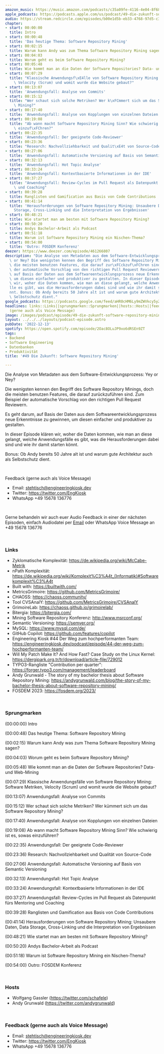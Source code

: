 ```yaml
---
amazon_music: https://music.amazon.com/podcasts/c35a09fe-4116-4e04-8f68-77d61b112e46/episodes/75e42302-ae84-4d29-b44d-6d5e83756e2a/engineering-kiosk-49-die-zukunft-software-repository-mining
apple_podcasts: https://podcasts.apple.com/us/podcast/49-die-zukunft-software-repository-mining/id1603082924?i=1000589982392&uo=4
audio: https://stream.redcircle.com/episodes/b00e1d5b-eb33-4768-97d5-c38e031c55ad/stream.mp3
chapter:
- start: 00:00:00
  title: Intro
- start: 00:00:48
  title: 'Das heutige Thema: Software Repository Mining'
- start: 00:02:15
  title: Warum kann Andy was zum Thema Software Repository Mining sagen?
- start: 00:04:03
  title: Worum geht es beim Software Repository Mining?
- start: 00:05:48
  title: Wie kommt man an die Daten der Software Repositories? Data- und Web-Mining
- start: 00:07:29
  title: "Klassische Anwendungsf\xE4lle von Software Repository Mining: Software Metriken,\
    \ Velocity (Scrum) und womit wurde die Website gebaut?"
- start: 00:13:07
  title: 'Anwendungsfall: Analyse von Commits'
- start: 00:15:12
  title: "Wer schaut sich solche Metriken? Wer k\xFCmmert sich um das Software Repository\
    \ Mining?"
- start: 00:17:40
  title: 'Anwendungsfall: Analyse von Kopplungen von einzelnen Dateien'
- start: 00:19:08
  title: "Ab wann macht Software Repository Mining Sinn? Wie schwierig ist es, sowas\
    \ einzuf\xFChren?"
- start: 00:22:35
  title: 'Anwendungsfall: Der geeignete Code-Reviewer'
- start: 00:23:36
  title: "Research: Nachvollziehbarkeit und Qualit\xE4t von Source-Code"
- start: 00:27:06
  title: 'Anwendungsfall: Automatische Versioning auf Basis von Semantic Versioning'
- start: 00:32:13
  title: 'Anwendungsfall: Hot Topic Analyse'
- start: 00:33:24
  title: 'Anwendungsfall: Kontextbasierte Informationen in der IDE'
- start: 00:37:27
  title: "Anwendungsfall: Review-Cycles im Pull Request als Datenpunkt f\xFCrs Mentoring\
    \ und Coaching"
- start: 00:39:28
  title: Ranglisten und Gamification aus Basis von Code Contributions
- start: 00:41:14
  title: 'Herausforderungen von Software Repository Mining: Unsaubere Daten, Data
    Storage, Cross-Linking und die Interpretation von Ergebnissen'
- start: 00:48:21
  title: Wie startet man am besten mit Software Repository Mining?
- start: 00:50:20
  title: Andys Bachelor-Arbeit als Podcast
- start: 00:51:18
  title: Warum ist Software Repository Mining ein Nischen-Thema?
- start: 00:54:00
  title: 'Outro: FOSDEM Konferenz'
deezer: https://www.deezer.com/episode/461266807
description: "Die Analyse von Metadaten aus dem Software-Entwicklungsprozess: Yey\
  \ or Ney? Die wenigsten kennen den Begriff des Software Repository Minings, doch\
  \ die meisten benutzen Features, die darauf zur\xFCckzuf\xFChren sind. Zum Beispiel\
  \ der automatische Vorschlag von den richtigen Pull Request Reviewern. Es geht darum,\
  \ auf Basis der Daten aus dem Softwareentwicklungsprozess neue Erkenntnisse zu gewinnen,\
  \ um diesen einfacher und produktiver zu gestalten. In dieser Episode kl\xE4ren\
  \ wir, woher die Daten kommen, wie man an diese gelangt, welche Anwendungsf\xE4\
  lle es gibt, was die Herausforderungen dabei sind und wie ihr damit starten k\xF6\
  nnt. Bonus: Ob Andy bereits 50 Jahre alt ist und warum gute Architektur auch als\
  \ Selbstschutz dient."
google_podcasts: https://podcasts.google.com/feed/aHR0cHM6Ly9mZWVkcy5yZWRjaXJjbGUuY29tLzBlY2ZkZmQ3LWZkYTEtNGMzZC05NTE1LTQ3NjcyN2Y5ZGY1ZQ/episode/Mjg4MzE1MmQtM2RjNi00YTc3LWE0YzUtN2IzYzhlNGMyYmIz?sa=X&ved=2ahUKEwj28c2x9fX7AhWjrGoFHaLLB6MQkfYCegQIARAF
headlines: links::Links||sprungmarken::Sprungmarken||hosts::Hosts||feedback-gerne-auch-als-voice-message::Feedback
  (gerne auch als Voice Message)
image: /images/podcast/episode/49-die-zukunft-software-repository-mining.jpg
layout: ../../../layouts/podcast-episode.astro
pubDate: '2022-12-13'
spotify: https://open.spotify.com/episode/2Oac8OLuJP9xo6dRSEn9ZT
tags:
- Backend
- Software Engineering
- Datenbanken
- Produktivität
title: '#49 Die Zukunft: Software Repository Mining'

---
```

<p><span>Die Analyse von Metadaten aus dem Software-Entwicklungsprozess: Yey or Ney?</span></p><p><span>Die wenigsten kennen den Begriff des Software Repository Minings, doch die meisten benutzen Features, die darauf zurückzuführen sind. Zum Beispiel der automatische Vorschlag von den richtigen Pull Request Reviewern.</span></p><p><span>Es geht darum, auf Basis der Daten aus dem Softwareentwicklungsprozess neue Erkenntnisse zu gewinnen, um diesen einfacher und produktiver zu gestalten.</span></p><p><span>In dieser Episode klären wir, woher die Daten kommen, wie man an diese gelangt, welche Anwendungsfälle es gibt, was die Herausforderungen dabei sind und wie ihr damit starten könnt.</span></p><p><span>Bonus: Ob Andy bereits 50 Jahre alt ist und warum gute Architektur auch als Selbstschutz dient.</span></p><p><br></p><p><span>Feedback (gerne auch als Voice Message)</span></p><ul><li><span>Email: </span><a href="mailto:stehtisch@engineeringkiosk.dev" rel="nofollow">stehtisch@engineeringkiosk.dev</a></li><li><span>Twitter: </span><a href="https://twitter.com/EngKiosk" rel="nofollow">https://twitter.com/EngKiosk</a></li><li><span>WhatsApp </span>+49 15678 136776</li></ul><p><br></p><p><span>Gerne behandeln wir auch euer Audio Feedback in einer der nächsten Episoden, einfach Audiodatei per </span><a href="https://engineeringkiosk.dev/kontakt/">Email</a><span> oder WhatsApp Voice Message an </span>+49 15678 136776</p><p><br></p><h3 id="links">Links</h3><ul><li><span>Zyklomatische Komplexität: </span><a href="https://de.wikipedia.org/wiki/McCabe-Metrik" rel="nofollow">https://de.wikipedia.org/wiki/McCabe-Metrik</a></li><li><span>nPath Komplexität: </span><a href="https://de.wikipedia.org/wiki/Komplexit%C3%A4t_(Informatik)#Softwarekomplexit%C3%A4t" rel="nofollow">https://de.wikipedia.org/wiki/Komplexit%C3%A4t_(Informatik)#Softwarekomplexit%C3%A4t</a></li><li><span>Built with: </span><a href="https://builtwith.com/" rel="nofollow">https://builtwith.com/</a></li><li><span>MetricsGrimoire: </span><a href="https://github.com/MetricsGrimoire/" rel="nofollow">https://github.com/MetricsGrimoire/</a></li><li><span>CHAOSS: </span><a href="https://chaoss.community/" rel="nofollow">https://chaoss.community/</a></li><li><span>Tool CVSAnalY: </span><a href="https://github.com/MetricsGrimoire/CVSAnalY" rel="nofollow">https://github.com/MetricsGrimoire/CVSAnalY</a></li><li><span>GrimoireLab: </span><a href="https://chaoss.github.io/grimoirelab/" rel="nofollow">https://chaoss.github.io/grimoirelab/</a></li><li><span>Bitergia: </span><a href="https://bitergia.com/" rel="nofollow">https://bitergia.com/</a></li><li><span>Mining Software Repository Konferenz: </span><a href="http://www.msrconf.org/" rel="nofollow">http://www.msrconf.org/</a></li><li><span>Semantic Versioning: </span><a href="https://semver.org/" rel="nofollow">https://semver.org/</a></li><li><span>MySQL: </span><a href="https://www.mysql.com/de/" rel="nofollow">https://www.mysql.com/de/</a></li><li><span>GitHub Copilot: </span><a href="https://github.com/features/copilot" rel="nofollow">https://github.com/features/copilot</a></li><li><span>Engineering Kiosk #44 Der Weg zum hochperformanten Team: </span><a href="https://engineeringkiosk.dev/podcast/episode/44-der-weg-zum-hochperformanten-team/">https://engineeringkiosk.dev/podcast/episode/44-der-weg-zum-hochperformanten-team/</a></li><li><span>Will My Patch Make It? And How Fast? Case Study on the Linux Kernel: </span><a href="https://dergipark.org.tr/tr/download/article-file/729012" rel="nofollow">https://dergipark.org.tr/tr/download/article-file/729012</a></li><li><span>TYPO3-Rangliste &#34;Contribution per quarter&#34;: </span><a href="https://forger.typo3.com/management/leaderboard" rel="nofollow">https://forger.typo3.com/management/leaderboard</a></li><li><span>Andy Grunwald - The story of my bachelor thesis about Software Repository Mining: </span><a href="https://andygrunwald.com/blog/the-story-of-my-bachelor-thesis-about-software-repository-mining/" rel="nofollow">https://andygrunwald.com/blog/the-story-of-my-bachelor-thesis-about-software-repository-mining/</a></li><li><span>FOSDEM 2023: </span><a href="https://fosdem.org/2023/" rel="nofollow">https://fosdem.org/2023/</a></li></ul><p><br></p><h3 id="sprungmarken">Sprungmarken</h3><p><span>(00:00:00) Intro</span></p><p><span>(00:00:48) Das heutige Thema: Software Repository Mining</span></p><p><span>(00:02:15) Warum kann Andy was zum Thema Software Repository Mining sagen?</span></p><p><span>(00:04:03) Worum geht es beim Software Repository Mining?</span></p><p><span>(00:05:48) Wie kommt man an die Daten der Software Repositories? Data- und Web-Mining</span></p><p><span>(00:07:29) Klassische Anwendungsfälle von Software Repository Mining: Software Metriken, Velocity (Scrum) und womit wurde die Website gebaut?</span></p><p><span>(00:13:07) Anwendungsfall: Analyse von Commits</span></p><p><span>(00:15:12) Wer schaut sich solche Metriken? Wer kümmert sich um das Software Repository Mining?</span></p><p><span>(00:17:40) Anwendungsfall: Analyse von Kopplungen von einzelnen Dateien</span></p><p><span>(00:19:08) Ab wann macht Software Repository Mining Sinn? Wie schwierig ist es, sowas einzuführen?</span></p><p><span>(00:22:35) Anwendungsfall: Der geeignete Code-Reviewer</span></p><p><span>(00:23:36) Research: Nachvollziehbarkeit und Qualität von Source-Code</span></p><p><span>(00:27:06) Anwendungsfall: Automatische Versioning auf Basis von Semantic Versioning</span></p><p><span>(00:32:13) Anwendungsfall: Hot Topic Analyse</span></p><p><span>(00:33:24) Anwendungsfall: Kontextbasierte Informationen in der IDE</span></p><p><span>(00:37:27) Anwendungsfall: Review-Cycles im Pull Request als Datenpunkt fürs Mentoring und Coaching</span></p><p><span>(00:39:28) Ranglisten und Gamification aus Basis von Code Contributions</span></p><p><span>(00:41:14) Herausforderungen von Software Repository Mining: Unsaubere Daten, Data Storage, Cross-Linking und die Interpretation von Ergebnissen</span></p><p><span>(00:48:21) Wie startet man am besten mit Software Repository Mining?</span></p><p><span>(00:50:20) Andys Bachelor-Arbeit als Podcast</span></p><p><span>(00:51:18) Warum ist Software Repository Mining ein Nischen-Thema?</span></p><p><span>(00:54:00) Outro: FOSDEM Konferenz</span></p><p><br></p><h3 id="hosts">Hosts</h3><ul><li><span>Wolfgang Gassler (</span><a href="https://twitter.com/schafele" rel="nofollow">https://twitter.com/schafele</a><span>)</span></li><li><span>Andy Grunwald (</span><a href="https://twitter.com/andygrunwald" rel="nofollow">https://twitter.com/andygrunwald</a><span>)</span></li></ul><p><br></p><h3 id="feedback-gerne-auch-als-voice-message">Feedback (gerne auch als Voice Message)</h3><ul><li><span>Email: </span><a href="mailto:stehtisch@engineeringkiosk.dev" rel="nofollow">stehtisch@engineeringkiosk.dev</a></li><li><span>Twitter: </span><a href="https://twitter.com/EngKiosk" rel="nofollow">https://twitter.com/EngKiosk</a></li><li><span>WhatsApp </span>+49 15678 136776</li></ul>